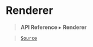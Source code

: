 # Renderer

> **API Reference** ▸ **Renderer**

<!-- toc -->

> [`Source`](https://github.com/Neft-io/neft/blob/87bb31fdac5741b735a2e67422e1d7db01196e62/src/renderer/index.litcoffee)

